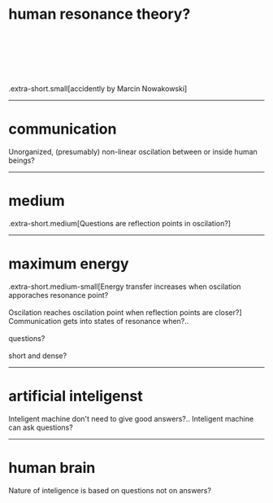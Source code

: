 # human resonance theory?
<br>
<br>
<br>
<br>
<br>
<br>
.extra-short.small[accidently by Marcin Nowakowski]

---
# communication

Unorganized, (presumably) non-linear oscilation between or inside human beings?

---
# medium

.extra-short.medium[Questions are reflection points in oscilation?]

---
# maximum energy

.extra-short.medium-small[Energy transfer increases when oscilation apporaches resonance point?
<br>
<br>
Oscilation reaches oscilation point when reflection points are closer?] 
<br>
Communication gets into states of resonance when?..
<br>
<br>
questions?
<br>
<br>
short and dense?

---
# artificial inteligenst

Inteligent machine don't need to give good answers?.. Inteligent machine can ask questions?

---
# human brain

Nature of inteligence is based on questions not on answers?
